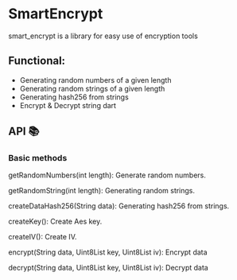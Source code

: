# SmartEncrypt
smart_encrypt is a library for easy use of encryption tools

## Functional:
- Generating random numbers of a given length
- Generating random strings of a given length
- Generating hash256 from strings
- Encrypt & Decrypt string dart

## API 📚
### Basic methods
getRandomNumbers(int length): Generate random numbers.

getRandomString(int length): Generating random strings.

createDataHash256(String data): Generating hash256 from strings.

createKey(): Create Aes key.

createIV(): Create IV.

encrypt(String data, Uint8List key, Uint8List iv): Encrypt data

decrypt(String data, Uint8List key, Uint8List iv): Decrypt data
